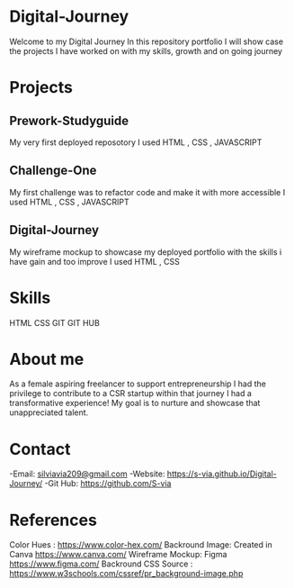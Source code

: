 # Digital-Journey
Welcome to my Digital Journey
In this repository portfolio I will show case the projects I have worked on with my skills, growth and on going journey

# Projects

## Prework-Studyguide
My very first deployed reposotory
I used HTML , CSS , JAVASCRIPT


## Challenge-One
My first challenge was to refactor code and make it with more accessible 
I used HTML , CSS , JAVASCRIPT

## Digital-Journey
My wireframe mockup to showcase my deployed portfolio with the skills i have gain and too improve
I used HTML , CSS

# Skills
HTML
CSS
GIT 
GIT HUB

# About me 
As a female aspiring freelancer to support entrepreneurship 
I had the privilege to contribute to a CSR startup within that journey
I had a transformative experience! My goal is to nurture and showcase that unappreciated talent.

# Contact 
-Email: silviavia209@gmail.com
-Website: https://s-via.github.io/Digital-Journey/
-Git Hub: https://github.com/S-via

# References
Color Hues : https://www.color-hex.com/
Backround Image: Created in Canva https://www.canva.com/
Wireframe Mockup: Figma https://www.figma.com/
Backround CSS Source : https://www.w3schools.com/cssref/pr_background-image.php




